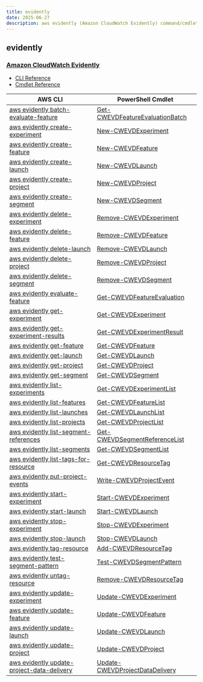 ```yaml
---
title: evidently
date: 2025-06-27
description: aws evidently (Amazon CloudWatch Evidently) command/cmdlet list.
---
```


## evidently

### [Amazon CloudWatch Evidently](https://aws.amazon.com/cloudwatch/)

* [CLI Reference](https://awscli.amazonaws.com/v2/documentation/api/latest/reference/evidently/index.html)
* [Cmdlet Reference](https://docs.aws.amazon.com/powershell/latest/reference/items/CloudWatchEvidently_cmdlets.html)

|AWS CLI|PowerShell Cmdlet|
|----|----|
|[aws evidently batch-evaluate-feature](https://awscli.amazonaws.com/v2/documentation/api/latest/reference/evidently/batch-evaluate-feature.html)|[Get-CWEVDFeatureEvaluationBatch](https://docs.aws.amazon.com/powershell/latest/reference/items/Get-CWEVDFeatureEvaluationBatch.html)|
|[aws evidently create-experiment](https://awscli.amazonaws.com/v2/documentation/api/latest/reference/evidently/create-experiment.html)|[New-CWEVDExperiment](https://docs.aws.amazon.com/powershell/latest/reference/items/New-CWEVDExperiment.html)|
|[aws evidently create-feature](https://awscli.amazonaws.com/v2/documentation/api/latest/reference/evidently/create-feature.html)|[New-CWEVDFeature](https://docs.aws.amazon.com/powershell/latest/reference/items/New-CWEVDFeature.html)|
|[aws evidently create-launch](https://awscli.amazonaws.com/v2/documentation/api/latest/reference/evidently/create-launch.html)|[New-CWEVDLaunch](https://docs.aws.amazon.com/powershell/latest/reference/items/New-CWEVDLaunch.html)|
|[aws evidently create-project](https://awscli.amazonaws.com/v2/documentation/api/latest/reference/evidently/create-project.html)|[New-CWEVDProject](https://docs.aws.amazon.com/powershell/latest/reference/items/New-CWEVDProject.html)|
|[aws evidently create-segment](https://awscli.amazonaws.com/v2/documentation/api/latest/reference/evidently/create-segment.html)|[New-CWEVDSegment](https://docs.aws.amazon.com/powershell/latest/reference/items/New-CWEVDSegment.html)|
|[aws evidently delete-experiment](https://awscli.amazonaws.com/v2/documentation/api/latest/reference/evidently/delete-experiment.html)|[Remove-CWEVDExperiment](https://docs.aws.amazon.com/powershell/latest/reference/items/Remove-CWEVDExperiment.html)|
|[aws evidently delete-feature](https://awscli.amazonaws.com/v2/documentation/api/latest/reference/evidently/delete-feature.html)|[Remove-CWEVDFeature](https://docs.aws.amazon.com/powershell/latest/reference/items/Remove-CWEVDFeature.html)|
|[aws evidently delete-launch](https://awscli.amazonaws.com/v2/documentation/api/latest/reference/evidently/delete-launch.html)|[Remove-CWEVDLaunch](https://docs.aws.amazon.com/powershell/latest/reference/items/Remove-CWEVDLaunch.html)|
|[aws evidently delete-project](https://awscli.amazonaws.com/v2/documentation/api/latest/reference/evidently/delete-project.html)|[Remove-CWEVDProject](https://docs.aws.amazon.com/powershell/latest/reference/items/Remove-CWEVDProject.html)|
|[aws evidently delete-segment](https://awscli.amazonaws.com/v2/documentation/api/latest/reference/evidently/delete-segment.html)|[Remove-CWEVDSegment](https://docs.aws.amazon.com/powershell/latest/reference/items/Remove-CWEVDSegment.html)|
|[aws evidently evaluate-feature](https://awscli.amazonaws.com/v2/documentation/api/latest/reference/evidently/evaluate-feature.html)|[Get-CWEVDFeatureEvaluation](https://docs.aws.amazon.com/powershell/latest/reference/items/Get-CWEVDFeatureEvaluation.html)|
|[aws evidently get-experiment](https://awscli.amazonaws.com/v2/documentation/api/latest/reference/evidently/get-experiment.html)|[Get-CWEVDExperiment](https://docs.aws.amazon.com/powershell/latest/reference/items/Get-CWEVDExperiment.html)|
|[aws evidently get-experiment-results](https://awscli.amazonaws.com/v2/documentation/api/latest/reference/evidently/get-experiment-results.html)|[Get-CWEVDExperimentResult](https://docs.aws.amazon.com/powershell/latest/reference/items/Get-CWEVDExperimentResult.html)|
|[aws evidently get-feature](https://awscli.amazonaws.com/v2/documentation/api/latest/reference/evidently/get-feature.html)|[Get-CWEVDFeature](https://docs.aws.amazon.com/powershell/latest/reference/items/Get-CWEVDFeature.html)|
|[aws evidently get-launch](https://awscli.amazonaws.com/v2/documentation/api/latest/reference/evidently/get-launch.html)|[Get-CWEVDLaunch](https://docs.aws.amazon.com/powershell/latest/reference/items/Get-CWEVDLaunch.html)|
|[aws evidently get-project](https://awscli.amazonaws.com/v2/documentation/api/latest/reference/evidently/get-project.html)|[Get-CWEVDProject](https://docs.aws.amazon.com/powershell/latest/reference/items/Get-CWEVDProject.html)|
|[aws evidently get-segment](https://awscli.amazonaws.com/v2/documentation/api/latest/reference/evidently/get-segment.html)|[Get-CWEVDSegment](https://docs.aws.amazon.com/powershell/latest/reference/items/Get-CWEVDSegment.html)|
|[aws evidently list-experiments](https://awscli.amazonaws.com/v2/documentation/api/latest/reference/evidently/list-experiments.html)|[Get-CWEVDExperimentList](https://docs.aws.amazon.com/powershell/latest/reference/items/Get-CWEVDExperimentList.html)|
|[aws evidently list-features](https://awscli.amazonaws.com/v2/documentation/api/latest/reference/evidently/list-features.html)|[Get-CWEVDFeatureList](https://docs.aws.amazon.com/powershell/latest/reference/items/Get-CWEVDFeatureList.html)|
|[aws evidently list-launches](https://awscli.amazonaws.com/v2/documentation/api/latest/reference/evidently/list-launches.html)|[Get-CWEVDLaunchList](https://docs.aws.amazon.com/powershell/latest/reference/items/Get-CWEVDLaunchList.html)|
|[aws evidently list-projects](https://awscli.amazonaws.com/v2/documentation/api/latest/reference/evidently/list-projects.html)|[Get-CWEVDProjectList](https://docs.aws.amazon.com/powershell/latest/reference/items/Get-CWEVDProjectList.html)|
|[aws evidently list-segment-references](https://awscli.amazonaws.com/v2/documentation/api/latest/reference/evidently/list-segment-references.html)|[Get-CWEVDSegmentReferenceList](https://docs.aws.amazon.com/powershell/latest/reference/items/Get-CWEVDSegmentReferenceList.html)|
|[aws evidently list-segments](https://awscli.amazonaws.com/v2/documentation/api/latest/reference/evidently/list-segments.html)|[Get-CWEVDSegmentList](https://docs.aws.amazon.com/powershell/latest/reference/items/Get-CWEVDSegmentList.html)|
|[aws evidently list-tags-for-resource](https://awscli.amazonaws.com/v2/documentation/api/latest/reference/evidently/list-tags-for-resource.html)|[Get-CWEVDResourceTag](https://docs.aws.amazon.com/powershell/latest/reference/items/Get-CWEVDResourceTag.html)|
|[aws evidently put-project-events](https://awscli.amazonaws.com/v2/documentation/api/latest/reference/evidently/put-project-events.html)|[Write-CWEVDProjectEvent](https://docs.aws.amazon.com/powershell/latest/reference/items/Write-CWEVDProjectEvent.html)|
|[aws evidently start-experiment](https://awscli.amazonaws.com/v2/documentation/api/latest/reference/evidently/start-experiment.html)|[Start-CWEVDExperiment](https://docs.aws.amazon.com/powershell/latest/reference/items/Start-CWEVDExperiment.html)|
|[aws evidently start-launch](https://awscli.amazonaws.com/v2/documentation/api/latest/reference/evidently/start-launch.html)|[Start-CWEVDLaunch](https://docs.aws.amazon.com/powershell/latest/reference/items/Start-CWEVDLaunch.html)|
|[aws evidently stop-experiment](https://awscli.amazonaws.com/v2/documentation/api/latest/reference/evidently/stop-experiment.html)|[Stop-CWEVDExperiment](https://docs.aws.amazon.com/powershell/latest/reference/items/Stop-CWEVDExperiment.html)|
|[aws evidently stop-launch](https://awscli.amazonaws.com/v2/documentation/api/latest/reference/evidently/stop-launch.html)|[Stop-CWEVDLaunch](https://docs.aws.amazon.com/powershell/latest/reference/items/Stop-CWEVDLaunch.html)|
|[aws evidently tag-resource](https://awscli.amazonaws.com/v2/documentation/api/latest/reference/evidently/tag-resource.html)|[Add-CWEVDResourceTag](https://docs.aws.amazon.com/powershell/latest/reference/items/Add-CWEVDResourceTag.html)|
|[aws evidently test-segment-pattern](https://awscli.amazonaws.com/v2/documentation/api/latest/reference/evidently/test-segment-pattern.html)|[Test-CWEVDSegmentPattern](https://docs.aws.amazon.com/powershell/latest/reference/items/Test-CWEVDSegmentPattern.html)|
|[aws evidently untag-resource](https://awscli.amazonaws.com/v2/documentation/api/latest/reference/evidently/untag-resource.html)|[Remove-CWEVDResourceTag](https://docs.aws.amazon.com/powershell/latest/reference/items/Remove-CWEVDResourceTag.html)|
|[aws evidently update-experiment](https://awscli.amazonaws.com/v2/documentation/api/latest/reference/evidently/update-experiment.html)|[Update-CWEVDExperiment](https://docs.aws.amazon.com/powershell/latest/reference/items/Update-CWEVDExperiment.html)|
|[aws evidently update-feature](https://awscli.amazonaws.com/v2/documentation/api/latest/reference/evidently/update-feature.html)|[Update-CWEVDFeature](https://docs.aws.amazon.com/powershell/latest/reference/items/Update-CWEVDFeature.html)|
|[aws evidently update-launch](https://awscli.amazonaws.com/v2/documentation/api/latest/reference/evidently/update-launch.html)|[Update-CWEVDLaunch](https://docs.aws.amazon.com/powershell/latest/reference/items/Update-CWEVDLaunch.html)|
|[aws evidently update-project](https://awscli.amazonaws.com/v2/documentation/api/latest/reference/evidently/update-project.html)|[Update-CWEVDProject](https://docs.aws.amazon.com/powershell/latest/reference/items/Update-CWEVDProject.html)|
|[aws evidently update-project-data-delivery](https://awscli.amazonaws.com/v2/documentation/api/latest/reference/evidently/update-project-data-delivery.html)|[Update-CWEVDProjectDataDelivery](https://docs.aws.amazon.com/powershell/latest/reference/items/Update-CWEVDProjectDataDelivery.html)|

